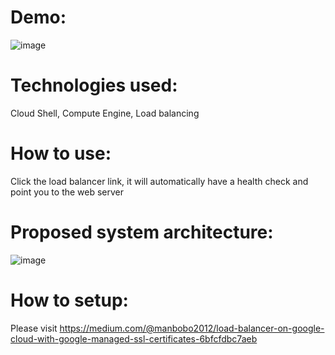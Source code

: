 # Demo:
![image](https://github.com/manbobo2002/gcp_lb/blob/master/demo.gif)  

# Technologies used:  
Cloud Shell, Compute Engine, Load balancing

# How to use:  
Click the load balancer link, it will automatically have a health check and point you to the web server

# Proposed system architecture:
![image](https://github.com/manbobo2002/gcp_lb/blob/master/solution_diagram.png)  


# How to setup:  
Please visit https://medium.com/@manbobo2012/load-balancer-on-google-cloud-with-google-managed-ssl-certificates-6bfcfdbc7aeb
